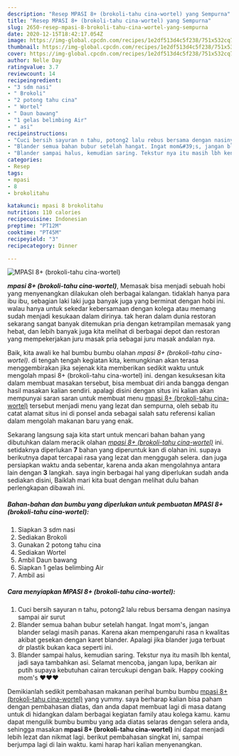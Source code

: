 ```yaml
---
description: "Resep MPASI 8+ (brokoli-tahu cina-wortel) yang Sempurna"
title: "Resep MPASI 8+ (brokoli-tahu cina-wortel) yang Sempurna"
slug: 2650-resep-mpasi-8-brokoli-tahu-cina-wortel-yang-sempurna
date: 2020-12-15T18:42:17.054Z
image: https://img-global.cpcdn.com/recipes/1e2df513d4c5f238/751x532cq70/mpasi-8-brokoli-tahu-cina-wortel-foto-resep-utama.jpg
thumbnail: https://img-global.cpcdn.com/recipes/1e2df513d4c5f238/751x532cq70/mpasi-8-brokoli-tahu-cina-wortel-foto-resep-utama.jpg
cover: https://img-global.cpcdn.com/recipes/1e2df513d4c5f238/751x532cq70/mpasi-8-brokoli-tahu-cina-wortel-foto-resep-utama.jpg
author: Nelle Day
ratingvalue: 3.7
reviewcount: 14
recipeingredient:
- "3 sdm nasi"
- " Brokoli"
- "2 potong tahu cina"
- " Wortel"
- " Daun bawang"
- "1 gelas belimbing Air"
- " asi"
recipeinstructions:
- "Cuci bersih sayuran n tahu, potong2 lalu rebus bersama dengan nasinya sampai air surut"
- "Blander semua bahan bubur setelah hangat. Ingat mom&#39;s, jangan blander selagi masih panas. Karena akan mempengaruhi rasa n kwalitas akibat gesekan dengan karet blander. Apalagi jika blander juga terbuat dr plastik bukan kaca seperti ini."
- "Blander sampai halus, kemudian saring. Tekstur nya itu masih lbh kental, jadi saya tambahkan asi. Selamat mencoba, jangan lupa, berikan air putih supaya kebutuhan cairan tercukupi dengan baik. Happy cooking mom&#39;s ❤️❤️❤️"
categories:
- Resep
tags:
- mpasi
- 8
- brokolitahu

katakunci: mpasi 8 brokolitahu 
nutrition: 110 calories
recipecuisine: Indonesian
preptime: "PT12M"
cooktime: "PT45M"
recipeyield: "3"
recipecategory: Dinner

---
```



![MPASI 8+ (brokoli-tahu cina-wortel)](https://img-global.cpcdn.com/recipes/1e2df513d4c5f238/751x532cq70/mpasi-8-brokoli-tahu-cina-wortel-foto-resep-utama.jpg)

<b><i>mpasi 8+ (brokoli-tahu cina-wortel)</i></b>, Memasak bisa menjadi sebuah hobi yang menyenangkan dilakukan oleh berbagai kalangan. tidaklah hanya para ibu ibu, sebagian laki laki juga banyak juga yang berminat dengan hobi ini. walau hanya untuk sekedar kebersamaan dengan kolega atau memang sudah menjadi kesukaan dalam dirinya. tak heran dalam dunia restoran sekarang sangat banyak ditemukan pria dengan ketrampilan memasak yang hebat, dan lebih banyak juga kita melihat di berbagai depot dan restoran yang mempekerjakan juru masak pria sebagai juru masak andalan nya.



Baik, kita awali ke hal bumbu bumbu olahan <i>mpasi 8+ (brokoli-tahu cina-wortel)</i>. di tengah tengah kegiatan kita, kemungkinan akan terasa menggembirakan jika sejenak kita memberikan sedikit waktu untuk mengolah mpasi 8+ (brokoli-tahu cina-wortel) ini. dengan kesuksesan kita dalam membuat masakan tersebut, bisa membuat diri anda bangga dengan hasil masakan kalian sendiri. apalagi disini dengan situs ini kalian akan mempunyai saran saran untuk membuat menu <u>mpasi 8+ (brokoli-tahu cina-wortel)</u> tersebut menjadi menu yang lezat dan sempurna, oleh sebab itu catat alamat situs ini di ponsel anda sebagai salah satu referensi kalian dalam mengolah makanan baru yang enak.


Sekarang langsung saja kita start untuk mencari bahan bahan yang dibutuhkan dalam meracik olahan <u><i>mpasi 8+ (brokoli-tahu cina-wortel)</i></u> ini. setidaknya diperlukan <b>7</b> bahan yang diperuntuk kan di olahan ini. supaya berikutnya dapat tercapai rasa yang lezat dan menggugah selera. dan juga persiapkan waktu anda sebentar, karena anda akan mengolahnya antara lain dengan <b>3</b> langkah. saya ingin berbagai hal yang diperlukan sudah anda sediakan disini, Baiklah mari kita buat dengan melihat dulu bahan perlengkapan dibawah ini.

<!--inarticleads1-->

##### Bahan-bahan dan bumbu yang diperlukan untuk pembuatan MPASI 8+ (brokoli-tahu cina-wortel):

1. Siapkan 3 sdm nasi
1. Sediakan  Brokoli
1. Gunakan 2 potong tahu cina
1. Sediakan  Wortel
1. Ambil  Daun bawang
1. Siapkan 1 gelas belimbing Air
1. Ambil  asi




<!--inarticleads2-->

##### Cara menyiapkan MPASI 8+ (brokoli-tahu cina-wortel):

1. Cuci bersih sayuran n tahu, potong2 lalu rebus bersama dengan nasinya sampai air surut
1. Blander semua bahan bubur setelah hangat. Ingat mom&#39;s, jangan blander selagi masih panas. Karena akan mempengaruhi rasa n kwalitas akibat gesekan dengan karet blander. Apalagi jika blander juga terbuat dr plastik bukan kaca seperti ini.
1. Blander sampai halus, kemudian saring. Tekstur nya itu masih lbh kental, jadi saya tambahkan asi. Selamat mencoba, jangan lupa, berikan air putih supaya kebutuhan cairan tercukupi dengan baik. Happy cooking mom&#39;s ❤️❤️❤️




Demikianlah sedikit pembahasan makanan perihal bumbu bumbu <u>mpasi 8+ (brokoli-tahu cina-wortel)</u> yang yummy. saya berharap kalian bisa paham dengan pembahasan diatas, dan anda dapat membuat lagi di masa datang untuk di hidangkan dalam berbagai kegiatan family atau kolega kamu. kamu dapat mengulik bumbu bumbu yang ada diatas selaras dengan selera anda, sehingga masakan <b>mpasi 8+ (brokoli-tahu cina-wortel)</b> ini dapat menjadi lebih lezat dan nikmat lagi. berikut pembahasan singkat ini, sampai berjumpa lagi di lain waktu. kami harap hari kalian menyenangkan.
